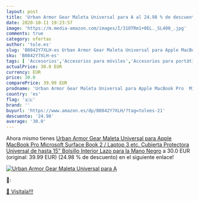 ```yaml
---
layout: post
title: 'Urban Armor Gear Maleta Universal para A al 24.98 % de descuento'
date: 2020-10-11 19:23:57
image: 'https://m.media-amazon.com/images/I/31OTRm1+0EL._SL400_.jpg'
comments: true
category: ofertas
author: 'tole.es'
slug: 'B0842Y7XLH-es Urban Armor Gear Maleta Universal para Apple MacBook Pro...'
sku: 'B0842Y7XLH-es'
tags: [ 'Accesorios','Accesorios para móviles','Accesorios para portátiles y netbooks','Cargadores y adaptadores para portátiles y netbooks','Cargadores y bases de carga para portátiles y netbooks','Comunicación móvil y accesorios','Electrónica','Fundas y carcasas para teléfonos móviles','Informática','Móviles','Móviles y smartphones libres','apple', ]
actualPrice: 30.0 EUR
currency: EUR
price: 30.0
comparePrice: 39.99 EUR
prodname: 'Urban Armor Gear Maleta Universal para Apple MacBook Pro  Microsoft Surface Book 2 / Laptop 3 etc.  Cubierta Protectora Universal de hasta 15"  Bolsillo Interior  Lazo para la Mano  Negro'
country: 'es'
flag: '🇪🇸'
brand: ''
buyurl: 'https://www.amazon.es/dp/B0842Y7XLH/?tag=tolees-21'
descuento: '24.98'
average: '30.0'
---
```


Ahora mismo tienes [Urban Armor Gear Maleta Universal para Apple MacBook Pro  Microsoft Surface Book 2 / Laptop 3 etc.  Cubierta Protectora Universal de hasta 15"  Bolsillo Interior  Lazo para la Mano  Negro](https://www.amazon.es/dp/B0842Y7XLH/?tag=tolees-21) a 30.0 EUR (original: 39.99 EUR) (24.98 %  de descuento) en el siguiente enlace!

[![Urban Armor Gear Maleta Universal para A](https://m.media-amazon.com/images/I/31OTRm1+0EL._SL400_.jpg)](https://www.amazon.es/dp/B0842Y7XLH/?tag=tolees-21)

🔎:


[🛒 Visítala!!!](https://www.amazon.es/dp/B0842Y7XLH/?tag=tolees-21)
